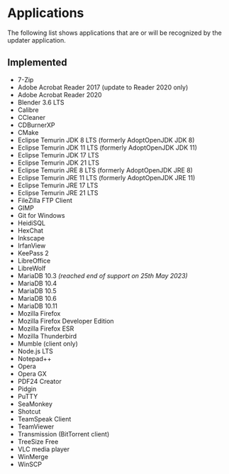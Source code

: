 # Applications

The following list shows applications that are or will be recognized by the
updater application.

## Implemented

* 7-Zip
* Adobe Acrobat Reader 2017 (update to Reader 2020 only)
* Adobe Acrobat Reader 2020
* Blender 3.6 LTS
* Calibre
* CCleaner
* CDBurnerXP
* CMake
* Eclipse Temurin JDK 8 LTS (formerly AdoptOpenJDK JDK 8)
* Eclipse Temurin JDK 11 LTS (formerly AdoptOpenJDK JDK 11)
* Eclipse Temurin JDK 17 LTS
* Eclipse Temurin JDK 21 LTS
* Eclipse Temurin JRE 8 LTS (formerly AdoptOpenJDK JRE 8)
* Eclipse Temurin JRE 11 LTS (formerly AdoptOpenJDK JRE 11)
* Eclipse Temurin JRE 17 LTS
* Eclipse Temurin JRE 21 LTS
* FileZilla FTP Client
* GIMP
* Git for Windows
* HeidiSQL
* HexChat
* Inkscape
* IrfanView
* KeePass 2
* LibreOffice
* LibreWolf
* MariaDB 10.3 _(reached end of support on 25th May 2023)_
* MariaDB 10.4
* MariaDB 10.5
* MariaDB 10.6
* MariaDB 10.11
* Mozilla Firefox
* Mozilla Firefox Developer Edition
* Mozilla Firefox ESR
* Mozilla Thunderbird
* Mumble (client only)
* Node.js LTS
* Notepad++
* Opera
* Opera GX
* PDF24 Creator
* Pidgin
* PuTTY
* SeaMonkey
* Shotcut
* TeamSpeak Client
* TeamViewer
* Transmission (BitTorrent client)
* TreeSize Free
* VLC media player
* WinMerge
* WinSCP

